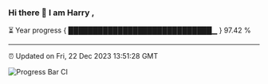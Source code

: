 ### Hi there 👋 I am Harry , 

⏳ Year progress { █████████████████████████████▁ } 97.42 %

---

⏰ Updated on Fri, 22 Dec 2023 13:51:28 GMT

![Progress Bar CI](https://github.com/duykhang68/duykhang68/workflows/Progress%20Bar%20CI/badge.svg)
